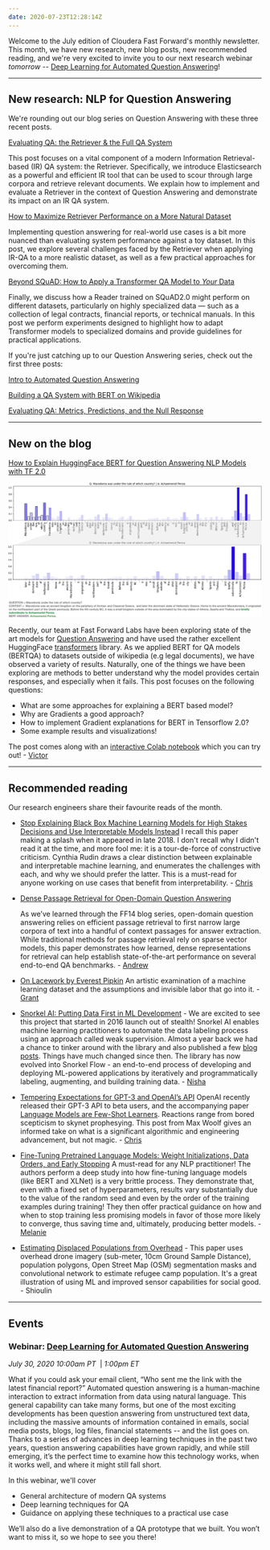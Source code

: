 ```yaml
---
date: 2020-07-23T12:28:14Z
---
```


Welcome to the July edition of Cloudera Fast Forward's monthly newsletter. This month, we have new research, new blog posts, new recommended reading, and we're very excited to invite you to our next research webinar _tomorrow_ -- [Deep Learning for Automated Question Answering](https://www.cloudera.com/about/events/webinars/deep-learning-for-automated-question-answering.html?internal_keyplay=ODL&internal_campaign=FY21-Q2_CW_AMER_CFFL_14_Report_EP_2020-07-30&cid=7012H000000sW8u&internal_link=p07)!

---

## New research: NLP for Question Answering

We're rounding out our blog series on Question Answering with these three recent posts.

[Evaluating QA: the Retriever & the Full QA System](https://qa.fastforwardlabs.com/elasticsearch/mean%20average%20precision/recall%20for%20irqa/qa%20system%20design/2020/06/30/Evaluating_the_Retriever_&_End_to_End_System.html)

This post focuses on a vital component of a modern Information Retrieval-based (IR) QA system: the Retriever. Specifically, we introduce Elasticsearch as a powerful and efficient IR tool that can be used to scour through large corpora and retrieve relevant documents. We explain how to implement and evaluate a Retriever in the context of Question Answering and demonstrate its impact on an IR QA system.

[How to Maximize Retriever Performance on a More Natural Dataset](https://qa.fastforwardlabs.com/elasticsearch/qa%20system%20design/passage%20ranking/masked%20language%20model/word%20embeddings/2020/07/22/Improving_the_Retriever_on_Natural_Questions.html)

Implementing question answering for real-world use cases is a bit more nuanced than evaluating system performance against a toy dataset. In this post, we explore several challenges faced by the Retriever when applying IR-QA to a more realistic dataset, as well as a few practical approaches for overcoming them.

[Beyond SQuAD: How to Apply a Transformer QA Model to _Your_ Data](https://qa.fastforwardlabs.com/domain%20adaptation/transfer%20learning/specialized%20datasets/qa/medical%20qa/2020/07/22/QA-for-Specialized-Data.html)

Finally, we discuss how a Reader trained on SQuAD2.0 might perform on different datasets, particularly on highly specialized data — such as a collection of legal contracts, financial reports, or technical manuals. In this post we perform experiments designed to highlight how to adapt Transformer models to specialized domains and provide guidelines for practical applications.

If you're just catching up to our Question Answering series, check out the first three posts:

[Intro to Automated Question Answering](https://qa.fastforwardlabs.com/methods/background/2020/04/28/Intro-to-QA.html)

[Building a QA System with BERT on Wikipedia](https://qa.fastforwardlabs.com/pytorch/hugging%20face/wikipedia/bert/transformers/2020/05/19/Getting_Started_with_QA.html)

[Evaluating QA: Metrics, Predictions, and the Null Response](https://qa.fastforwardlabs.com/no%20answer/null%20threshold/bert/distilbert/exact%20match/f1/robust%20predictions/2020/06/09/Evaluating_BERT_on_SQuAD.html)

---

## New on the blog

[How to Explain HuggingFace BERT for Question Answering NLP Models with TF 2.0](https://blog.fastforwardlabs.com/2020/06/22/how-to-explain-huggingface-bert-for-question-answering-nlp-models-with-tf-2.0.html)

![How to Explain HuggingFace BERT for Question Answering NLP Models with TF 2.0](/images/hugo/explanation-1592852095.jpg)

Recently, our team at Fast Forward Labs have been exploring state of the art models for [Question Answering](https://qa.fastforwardlabs.com/) and have used the rather excellent HuggingFace [transformers](https://github.com/huggingface/transformers/) library. As we applied BERT for QA models (BERTQA) to datasets outside of wikipedia (e.g legal documents), we have observed a variety of results. Naturally, one of the things we have been exploring are methods to better understand why the model provides certain responses, and especially when it fails. This post focuses on the following questions:

- What are some approaches for explaining a BERT based model?
- Why are Gradients a good approach?
- How to implement Gradient explanations for BERT in Tensorflow 2.0?
- Some example results and visualizations!

The post comes along with an [interactive Colab notebook](https://colab.research.google.com/drive/1tTiOgJ7xvy3sjfiFC9OozbjAX1ho8WN9?usp=sharing) which you can try out! - [Victor](https://twitter.com/vykthur)

---

## Recommended reading

Our research engineers share their favourite reads of the month.

- [Stop Explaining Black Box Machine Learning Models for High Stakes Decisions and Use Interpretable Models Instead](https://arxiv.org/abs/1811.10154)
  I recall this paper making a splash when it appeared in late 2018. I don't recall why I didn't read it at the time, and more fool me: it is a tour-de-force of constructive criticism. Cynthia Rudin draws a clear distinction between explainable and interpretable machine learning, and enumerates the challenges with each, and why we should prefer the latter. This is a must-read for anyone working on use cases that benefit from interpretability. - [Chris](https://twitter.com/_cjwallace)
- [Dense Passage Retrieval for Open-Domain Question Answering](https://arxiv.org/pdf/2004.04906.pdf)

  As we’ve learned through the FF14 blog series, open-domain question answering relies on efficient passage retrieval to first narrow large corpora of text into a handful of context passages for answer extraction. While traditional methods for passage retrieval rely on sparse vector models, this paper demonstrates how learned, dense representations for retrieval can help establish state-of-the-art performance on several end-to-end QA benchmarks. - [Andrew](https://www.linkedin.com/in/andrew-r-reed/)

- [On Lacework by Everest Pipkin](https://unthinking.photography/projects/lacework/index_2.html)
  An artistic examination of a machine learning dataset and the assumptions and invisible labor that go into it. - [Grant](https://feed.grantcuster.com)
- [Snorkel AI: Putting Data First in ML Development](https://www.snorkel.ai/07-14-2020-snorkel-ai-launch) - We are excited to see this project that started in 2016 launch out of stealth! Snorkel AI enables machine learning practitioners to automate the data labeling process using an approach called weak supervision. Almost a year back we had a chance to tinker around with the library and also published a few [blog posts](https://blog.fastforwardlabs.com/2019/07/08/taking-snorkel-for-a-spin.html). Things have much changed since then. The library has now evolved into Snorkel Flow - an end-to-end process of developing and deploying ML-powered applications by iteratively and programmatically labeling, augmenting, and building training data. - [Nisha](https://twitter.com/NishaMuktewar)
- [Tempering Expectations for GPT-3 and OpenAI’s API](https://minimaxir.com/2020/07/gpt3-expectations/)
  OpenAI recently released their GPT-3 API to beta users, and the accompanying paper [Language Models are Few-Shot Learners](https://arxiv.org/abs/2005.14165). Reactions range from bored scepticism to skynet prophesying. This post from Max Woolf gives an informed take on what is a significant algorithmic and engineering advancement, but not magic. - [Chris](https://twitter.com/_cjwallace)
- [Fine-Tuning Pretrained Language Models: Weight Initializations, Data Orders, and Early Stopping](https://arxiv.org/abs/2002.06305)
  A must-read for any NLP practitioner! The authors perform a deep study into how fine-tuning language models (like BERT and XLNet) is a very brittle process. They demonstrate that, even with a fixed set of hyperparameters, results vary substantially due to the value of the random seed and even by the order of the training examples during training! They then offer practical guidance on how and when to stop training less promising models in favor of those more likely to converge, thus saving time and, ultimately, producing better models. - [Melanie](https://www.linkedin.com/in/melanierbeck/)
- [Estimating Displaced Populations from Overhead](https://arxiv.org/abs/2006.14547) - This paper uses overhead drone imagery (sub-meter, 10cm Ground Sample Distance), population polygons, Open Street Map (OSM) segmentation masks and convolutional network to estimate refugee camp population. It's a great illustration of using ML and improved sensor capabilities for social good. - Shioulin

---

## Events

### Webinar: [Deep Learning for Automated Question Answering](https://www.cloudera.com/about/events/webinars/deep-learning-for-automated-question-answering.html?internal_keyplay=ODL&internal_campaign=FY21-Q2_CW_AMER_CFFL_14_Report_EP_2020-07-30&cid=7012H000000sW8u&internal_link=p07)

_July 30, 2020 10:00am PT_&nbsp; | _1:00pm ET_

What if you could ask your email client, “Who sent me the link with the latest financial report?” Automated question answering is a human-machine interaction to extract information from data using natural language. This general capability can take many forms, but one of the most exciting developments has been question answering from unstructured text data, including the massive amounts of information contained in emails, social media posts, blogs, log files, financial statements -- and the list goes on. Thanks to a series of advances in deep learning techniques in the past two years, question answering capabilities have grown rapidly, and while still emerging, it’s the perfect time to examine how this technology works, when it works well, and where it might still fall short.

In this webinar, we'll cover

- General architecture of modern QA systems
- Deep learning techniques for QA
- Guidance on applying these techniques to a practical use case

We’ll also do a live demonstration of a QA prototype that we built. You won’t want to miss it, so we hope to see you there!
